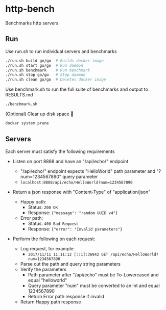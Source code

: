 # http-bench

Benchmarks http servers

## Run

Use run.sh to run individual servers and benchmarks

```bash
./run.sh build go/go  # Builds docker image
./run.sh start go/go  # Run daemon
./run.sh benchmark    # Run benchmark
./run.sh stop go/go   # Stop daemon
./run.sh clean go/go  # Deletes docker image
```

Use benchmark.sh to run the full suite of benchmarks and output to RESULTS.md

```bash
./benchmark.sh
```

(Optional) Clear up disk space :whale:

```bash
docker system prune
```

## Servers

Each server must satisfy the following requirements

- Listen on port 8888 and have an "/api/echo/" endpoint
  - "/api/echo/" endpoint expects "HelloWorld" path parameter and "?num=1234567890" query parameter
  - `localhost:8888/api/echo/HelloWorld?num=1234567890`

- Return a json response with "Content-Type" of "application/json"
  - Happy path:
    - Status: `200 OK`
    - Response: `{"message": "random UUID v4"}`
  - Error path:
    - Status: `400 Bad Request`
    - Response: `{"error": "Invalid parameters"}`

- Perform the following on each request:
  - Log request, for example:
    - `2017/11/11 11:11:12 [::1]:36942 GET /api/echo/HelloWorld?num=1234567890`
  - Parse out the path and query string parameters
  - Verify the parameters
    - Path parameter after "/api/echo" must be To-Lowercased and equal "helloworld"
    - Query parameter "num" must be converted to an int and equal 1234567890
    - Return Error path response if invalid
  - Return Happy path response
